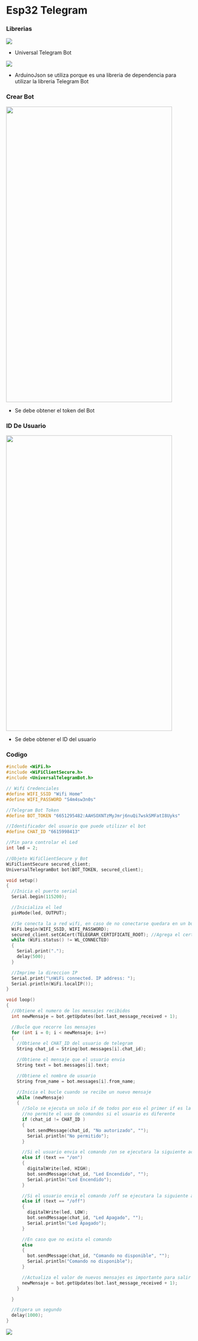 # Esp32 Telegram

### Librerias
<img src="https://github.com/IDiegoUlises/Esp32-Telegram/blob/main/Imagenes/Universal-TelegramBot-Libreria.png" />

* Universal Telegram Bot

<img src="https://github.com/IDiegoUlises/Esp32-Telegram/blob/main/Imagenes/ArduinoJson-Libreria.png" />

* ArduinoJson se utiliza porque es una libreria de dependencia para utilizar la libreria Telegram Bot

### Crear Bot

<img src="https://github.com/IDiegoUlises/Esp32-Telegram/blob/main/Imagenes/IMG-20230911-WA0001.jpg" width="450" height="800" />

* Se debe obtener el token del Bot

### ID De Usuario
<img src="https://github.com/IDiegoUlises/Esp32-Telegram/blob/main/Imagenes/IMG-20230911-WA0000.jpg" width="450" height="800" />

* Se debe obtener el ID del usuario

### Codigo
```c++
#include <WiFi.h>
#include <WiFiClientSecure.h>
#include <UniversalTelegramBot.h>

// Wifi Credenciales
#define WIFI_SSID "Wifi Home"
#define WIFI_PASSWORD "S4m4sw3n0s"

//Telegram Bot Token
#define BOT_TOKEN "6651295482:AAHSOXNTzMyJmrj6nuQi7wskSMFatI8Uyks"

//Identificador del usuario que puede utilizar el bot
#define CHAT_ID "6615998413"

//Pin para controlar el Led
int led = 2;

//Objeto WifiClientSecure y Bot
WiFiClientSecure secured_client;
UniversalTelegramBot bot(BOT_TOKEN, secured_client);

void setup()
{
  //Inicia el puerto serial
  Serial.begin(115200);

  //Inicializa el led
  pinMode(led, OUTPUT);

  //Se conecta la a red wifi, en caso de no conectarse quedara en un bucle infinito
  WiFi.begin(WIFI_SSID, WIFI_PASSWORD);
  secured_client.setCACert(TELEGRAM_CERTIFICATE_ROOT); //Agrega el certificado
  while (WiFi.status() != WL_CONNECTED)
  {
    Serial.print(".");
    delay(500);
  }

  //Imprime la direccion IP
  Serial.print("\nWiFi connected. IP address: ");
  Serial.println(WiFi.localIP());
}

void loop()
{
  //Obtiene el numero de los mensajes recibidos
  int newMensaje = bot.getUpdates(bot.last_message_received + 1);

  //Bucle que recorre los mensajes
  for (int i = 0; i < newMensaje; i++)
  {
    //Obtiene el CHAT_ID del usuario de telegram
    String chat_id = String(bot.messages[i].chat_id);

    //Obtiene el mensaje que el usuario envia
    String text = bot.messages[i].text;

    //Obtiene el nombre de usuario
    String from_name = bot.messages[i].from_name;

    //Inicia el bucle cuando se recibe un nuevo mensaje
    while (newMensaje)
    {
      //Solo se ejecuta un solo if de todos por eso el primer if es la verificacion de usuario
      //no permite el uso de comandos si el usuario es diferente
      if (chat_id != CHAT_ID )
      {
        bot.sendMessage(chat_id, "No autorizado", "");
        Serial.println("No permitido");
      }

      //Si el usuario envia el comando /on se ejecutara la siguiente accion
      else if (text == "/on")
      {
        digitalWrite(led, HIGH);
        bot.sendMessage(chat_id, "Led Encendido", "");
        Serial.println("Led Encendido");
      }

      //Si el usuario envia el comando /off se ejecutara la siguiente accion
      else if (text == "/off")
      {
        digitalWrite(led, LOW);
        bot.sendMessage(chat_id, "Led Apagado", "");
        Serial.println("Led Apagado");
      }

      //En caso que no exista el comando
      else
      {
        bot.sendMessage(chat_id, "Comando no disponible", "");
        Serial.println("Comando no disponible");
      }

      //Actualiza el valor de nuevos mensajes es importante para salir del bucle while
      newMensaje = bot.getUpdates(bot.last_message_received + 1);
    }

  }

  //Espera un segundo
  delay(1000);
}
```

![](https://github.com/IDiegoUlises/Esp32-Telegram/blob/main/Imagenes/GIF-230911_223215.gif)
